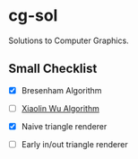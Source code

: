 # cg-sol

Solutions to Computer Graphics.

## Small Checklist

- [x] Bresenham Algorithm
- [ ] [Xiaolin Wu Algorithm](https://en.wikipedia.org/wiki/Xiaolin_Wu's_line_algorithm)

- [x] Naive triangle renderer
- [ ] Early in/out triangle renderer
